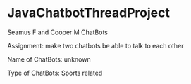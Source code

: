 # JavaChatbotThreadProject
Seamus F and Cooper M ChatBots

Assignment: make two chatbots be able to talk to each other



Name of ChatBots: unknown




Type of ChatBots: Sports related
